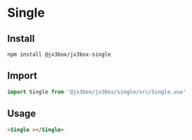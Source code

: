 # Single

## Install 
```
npm install @jx3box/jx3box-single
```

## Import 
```javascript
import Single from '@jx3box/jx3box/single/src/Single.vue'
```

## Usage
```html
<Single ></Single>
```